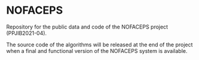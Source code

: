 # NOFACEPS

Repository for the public data and code of the NOFACEPS project (PPJIB2021-04).

The source code of the algorithms will be released at the end of the project when a final and functional version of the NOFACEPS system is available. 
